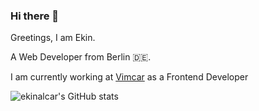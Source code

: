 ### Hi there 👋

Greetings, I am Ekin.

A Web Developer from Berlin 🇩🇪.

I am currently working at [Vimcar](https://vimcar.de/) as a Frontend Developer

![ekinalcar's GitHub stats](https://github-readme-stats.vercel.app/api?username=ekinalcar&show_icons=true&theme=onedark)
